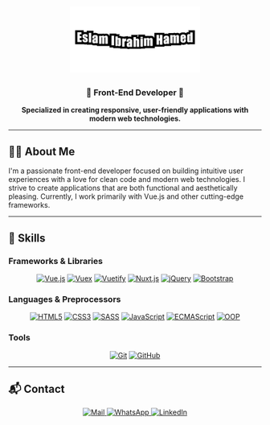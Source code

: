<h1 align="center">
<img src="https://raw.githubusercontent.com/eslamibrahimhamed/images/main/2024-10-17-Eslam-Ibrahim-Hamed%20(1).gif" alt="Eslam Ibrahim Hamed" width="260">
</h1>

  
<h3 align="center">🚀 Front-End Developer 🚀</h3>

<p align="center">
  <strong>Specialized in creating responsive, user-friendly applications with modern web technologies.</strong>
</p>

---

## 👨‍💻 About Me

I'm a passionate front-end developer focused on building intuitive user experiences with a love for clean code and modern web technologies. I strive to create applications that are both functional and aesthetically pleasing. Currently, I work primarily with Vue.js and other cutting-edge frameworks.

---

## 🚀 Skills

### Frameworks & Libraries
<div align="center">
  <a href="https://vuejs.org/" target="_blank"><img src="https://img.shields.io/badge/Vue.js-35495E?logo=vue.js&logoColor=4FC08D" alt="Vue.js" /></a>
  <a href="https://vuex.vuejs.org/" target="_blank"><img src="https://img.shields.io/badge/Vuex-33475E?logo=vue.js&logoColor=4FC08D" alt="Vuex" /></a>
  <a href="https://vuetifyjs.com/" target="_blank"><img src="https://img.shields.io/badge/Vuetify-1867C0?logo=vuetify&logoColor=white" alt="Vuetify" /></a>
  <a href="https://nuxtjs.org/" target="_blank"><img src="https://img.shields.io/badge/Nuxt.js-00C58E?logo=nuxt.js&logoColor=white" alt="Nuxt.js" /></a>
  <a href="https://jquery.com/" target="_blank"><img src="https://img.shields.io/badge/jQuery-0769AD?logo=jquery&logoColor=white" alt="jQuery" /></a>
  <a href="https://getbootstrap.com/" target="_blank"><img src="https://img.shields.io/badge/Bootstrap-563D7C?logo=bootstrap&logoColor=white" alt="Bootstrap" /></a>
</div>

### Languages & Preprocessors
<div align="center">
  <a href="https://developer.mozilla.org/en-US/docs/Web/Guide/HTML/HTML5" target="_blank"><img src="https://img.shields.io/badge/HTML5-E34F26?logo=html5&logoColor=white" alt="HTML5" /></a>
  <a href="https://developer.mozilla.org/en-US/docs/Web/CSS" target="_blank"><img src="https://img.shields.io/badge/CSS3-1572B6?logo=css3&logoColor=white" alt="CSS3" /></a>
  <a href="https://sass-lang.com/" target="_blank"><img src="https://img.shields.io/badge/SASS-CC6699?logo=sass&logoColor=white" alt="SASS" /></a>
  <a href="https://developer.mozilla.org/en-US/docs/Web/JavaScript" target="_blank"><img src="https://img.shields.io/badge/JavaScript-F7DF1E?logo=javascript&logoColor=black" alt="JavaScript" /></a>
  <a href="https://ecma-international.org/publications-and-standards/standards/ecma-262/" target="_blank"><img src="https://img.shields.io/badge/ECMAScript-6?logo=javascript&logoColor=F7DF1E" alt="ECMAScript" /></a>
  <a href="https://developer.mozilla.org/en-US/docs/Learn/JavaScript/Objects/Object-oriented_programming" target="_blank"><img src="https://img.shields.io/badge/OOP-Concepts-orange" alt="OOP" /></a>
</div>

### Tools
<div align="center">
  <a href="https://git-scm.com/" target="_blank"><img src="https://img.shields.io/badge/Git-F05032?logo=git&logoColor=white" alt="Git" /></a>
  <a href="https://github.com/" target="_blank"><img src="https://img.shields.io/badge/GitHub-181717?logo=github&logoColor=white" alt="GitHub" /></a>
</div>

---

## 📬 Contact

<div align="center">
  <a href="mailto:eslamibrahimhamed@gmail.com">
    <img src="https://img.shields.io/badge/Mail-eslamibrahimhamed%40gmail.com-red?logo=gmail&logoColor=white" alt="Mail" />
  </a>
  <a href="https://wa.me/201140007055">
    <img src="https://img.shields.io/badge/WhatsApp-01140007055-green?logo=whatsapp&logoColor=white" alt="WhatsApp" />
  </a>
  <a href="https://www.linkedin.com/in/eslam-hamed-a30520229/">
    <img src="https://img.shields.io/badge/LinkedIn-Connect-blue?logo=linkedin&logoColor=white" alt="LinkedIn" />
  </a>
</div>
